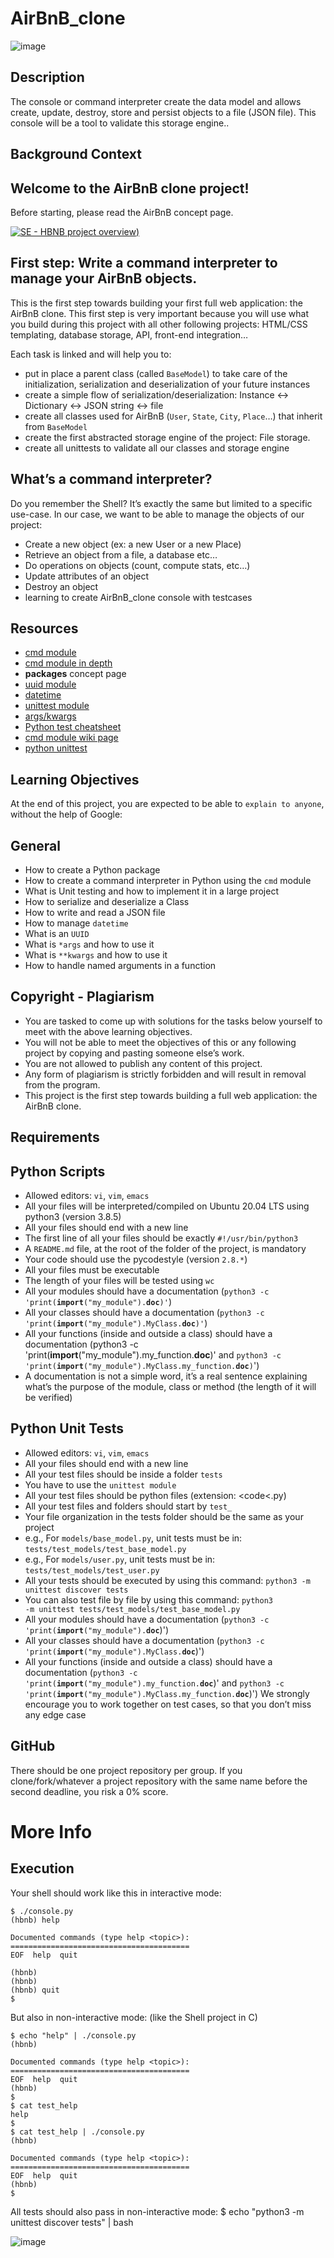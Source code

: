 # AirBnB_clone
![image](https://user-images.githubusercontent.com/49359467/218249127-90128127-1092-43c4-a612-bf8caa5f597c.png)

## Description
The console or command interpreter create the data model and allows create, update, destroy, store and persist objects to a file (JSON file). This console will be a tool to validate this storage engine..

## Background Context

## Welcome to the AirBnB clone project!
Before starting, please read the AirBnB concept page.

[![SE - HBNB project overview](https://user-images.githubusercontent.com/49359467/218252105-cdb474e1-1099-4053-83a0-542916a1e790.png))](https://www.youtube.com/watch?v=XRH_8w1DEGI&t=1s)

## First step: Write a command interpreter to manage your AirBnB objects.
This is the first step towards building your first full web application: the AirBnB clone. This first step is very important because you will use what you build during this project with all other following projects: HTML/CSS templating, database storage, API, front-end integration…

Each task is linked and will help you to:

* put in place a parent class (called <code>BaseModel</code>) to take care of the initialization, serialization and deserialization of your future instances
* create a simple flow of serialization/deserialization: Instance <-> Dictionary <-> JSON string <-> file
* create all classes used for AirBnB (<code>User</code>, <code>State</code>, <code>City</code>, <code>Place</code>…) that inherit from <code>BaseModel</code>
* create the first abstracted storage engine of the project: File storage.
* create all unittests to validate all our classes and storage engine

## What’s a command interpreter?
Do you remember the Shell? It’s exactly the same but limited to a specific use-case. In our case, we want to be able to manage the objects of our project:

* Create a new object (ex: a new User or a new Place)
* Retrieve an object from a file, a database etc…
* Do operations on objects (count, compute stats, etc…)
* Update attributes of an object
* Destroy an object
* learning to create AirBnB_clone console with testcases

## Resources
* <a href="https://intranet.alxswe.com/rltoken/8ecCwE6veBmm3Nppw4hz5A">cmd module</a>
* <a href="http://pymotw.com/2/cmd/">cmd module in depth</a>
* <b>packages</b> concept page
* <a href="https://docs.python.org/3.8/library/uuid.html">uuid module</a>
* <a href="https://docs.python.org/3.8/library/datetime.html">datetime</a>
* <a href="https://docs.python.org/3.8/library/unittest.html#module-unittest">unittest module</a>
* <a href="https://yasoob.me/2013/08/04/args-and-kwargs-in-python-explained/">args/kwargs</a>
* <a href="https://www.pythonsheets.com/notes/python-tests.html">Python test cheatsheet</a>
* <a href="https://wiki.python.org/moin/CmdModule">cmd module wiki page</a>
* <a href="https://realpython.com/python-testing/">python unittest</a>

## Learning Objectives
At the end of this project, you are expected to be able to <code>explain to anyone</code>, without the help of Google:

## General
* How to create a Python package
* How to create a command interpreter in Python using the <code>cmd</code> module
* What is Unit testing and how to implement it in a large project
* How to serialize and deserialize a Class
* How to write and read a JSON file
* How to manage <code>datetime</code>
* What is an <code>UUID</code>
* What is <code>*args</code> and how to use it
* What is <code>**kwargs</code> and how to use it
* How to handle named arguments in a function

## Copyright - Plagiarism
* You are tasked to come up with solutions for the tasks below yourself to meet with the above learning objectives.
* You will not be able to meet the objectives of this or any following project by copying and pasting someone else’s work.
* You are not allowed to publish any content of this project.
* Any form of plagiarism is strictly forbidden and will result in removal from the program.
* This project is the first step towards building a full web application: the AirBnB clone.

## Requirements

## Python Scripts
* Allowed editors: <code>vi</code>, <code>vim</code>, <code>emacs</code>
* All your files will be interpreted/compiled on Ubuntu 20.04 LTS using python3 (version 3.8.5)
* All your files should end with a new line
* The first line of all your files should be exactly <code>#!/usr/bin/python3</code>
* A <code>README.md</code> file, at the root of the folder of the project, is mandatory
* Your code should use the pycodestyle (version <code>2.8.*</code>)
* All your files must be executable
* The length of your files will be tested using <code>wc</code>
* All your modules should have a documentation (<code>python3 -c 'print(__import__("my_module").__doc__)'</code>)
* All your classes should have a documentation (<code>python3 -c 'print(__import__("my_module").MyClass.__doc__)'</code>)
* All your functions (inside and outside a class) should have a documentation (<cide>python3 -c 'print(__import__("my_module").my_function.__doc__</code>)' and <code>python3 -c 'print(__import__("my_module").MyClass.my_function.__doc__)</code>')
* A documentation is not a simple word, it’s a real sentence explaining what’s the purpose of the module, class or method (the length of it will be verified)

## Python Unit Tests
* Allowed editors: <code>vi</code>, <code>vim</code>, <code>emacs</code>
* All your files should end with a new line
* All your test files should be inside a folder <code>tests</code>
* You have to use the <code>unittest module</code>
* All your test files should be python files (extension: <code<.py</code>)
* All your test files and folders should start by <code>test_</code>
* Your file organization in the tests folder should be the same as your project
* e.g., For <code>models/base_model.py</code>, unit tests must be in: <code>tests/test_models/test_base_model.py</code>
* e.g., For <code>models/user.py</code>, unit tests must be in: <code>tests/test_models/test_user.py</code>
* All your tests should be executed by using this command: <code>python3 -m unittest discover tests</code>
* You can also test file by file by using this command: <code>python3 -m unittest tests/test_models/test_base_model.py</code>
* All your modules should have a documentation (<code>python3 -c 'print(__import__("my_module").__doc__</code>)')
* All your classes should have a documentation (<code>python3 -c 'print(__import__("my_module").MyClass.__doc__</code>)')
* All your functions (inside and outside a class) should have a documentation (<code>python3 -c 'print(__import__("my_module").my_function.__doc__</code>)' and <code>python3 -c 'print(__import__("my_module").MyClass.my_function.__doc__</code>)')
We strongly encourage you to work together on test cases, so that you don’t miss any edge case

## GitHub
There should be one project repository per group. If you clone/fork/whatever a project repository with the same name before the second deadline, you risk a 0% score.

# More Info
## Execution
Your shell should work like this in interactive mode:

```
$ ./console.py
(hbnb) help

Documented commands (type help <topic>):
========================================
EOF  help  quit

(hbnb) 
(hbnb) 
(hbnb) quit
$
```

But also in non-interactive mode: (like the Shell project in C)

```
$ echo "help" | ./console.py
(hbnb)

Documented commands (type help <topic>):
========================================
EOF  help  quit
(hbnb) 
$
$ cat test_help
help
$
$ cat test_help | ./console.py
(hbnb)

Documented commands (type help <topic>):
========================================
EOF  help  quit
(hbnb) 
$
```
All tests should also pass in non-interactive mode: $ echo "python3 -m unittest discover tests" | bash

![image](https://user-images.githubusercontent.com/49359467/218249008-ec46bfd0-7bff-4a77-8510-a6068dd3e60f.png) 
